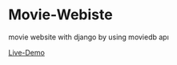 # Movie-Webiste
movie website with django by using moviedb apı 

[Live-Demo](https://movieheaven.herokuapp.com/)
